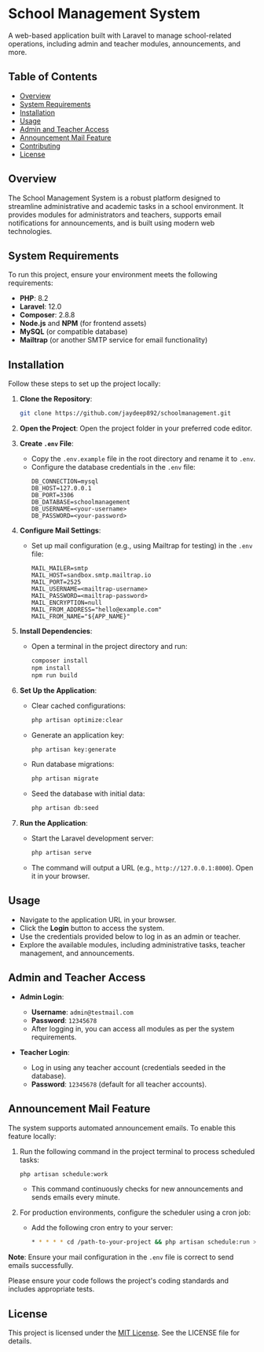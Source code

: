 # School Management System

A web-based application built with Laravel to manage school-related operations, including admin and teacher modules, announcements, and more.

## Table of Contents
- [Overview](#overview)
- [System Requirements](#system-requirements)
- [Installation](#installation)
- [Usage](#usage)
- [Admin and Teacher Access](#admin-and-teacher-access)
- [Announcement Mail Feature](#announcement-mail-feature)
- [Contributing](#contributing)
- [License](#license)

## Overview
The School Management System is a robust platform designed to streamline administrative and academic tasks in a school environment. It provides modules for administrators and teachers, supports email notifications for announcements, and is built using modern web technologies.

## System Requirements
To run this project, ensure your environment meets the following requirements:
- **PHP**: 8.2
- **Laravel**: 12.0
- **Composer**: 2.8.8
- **Node.js** and **NPM** (for frontend assets)
- **MySQL** (or compatible database)
- **Mailtrap** (or another SMTP service for email functionality)

## Installation
Follow these steps to set up the project locally:

1. **Clone the Repository**:
   ```bash
   git clone https://github.com/jaydeep892/schoolmanagement.git
   ```

2. **Open the Project**:
   Open the project folder in your preferred code editor.

3. **Create `.env` File**:
   - Copy the `.env.example` file in the root directory and rename it to `.env`.
   - Configure the database credentials in the `.env` file:
     ```
     DB_CONNECTION=mysql
     DB_HOST=127.0.0.1
     DB_PORT=3306
     DB_DATABASE=schoolmanagement
     DB_USERNAME=<your-username>
     DB_PASSWORD=<your-password>
     ```

4. **Configure Mail Settings**:
   - Set up mail configuration (e.g., using Mailtrap for testing) in the `.env` file:
     ```
     MAIL_MAILER=smtp
     MAIL_HOST=sandbox.smtp.mailtrap.io
     MAIL_PORT=2525
     MAIL_USERNAME=<mailtrap-username>
     MAIL_PASSWORD=<mailtrap-password>
     MAIL_ENCRYPTION=null
     MAIL_FROM_ADDRESS="hello@example.com"
     MAIL_FROM_NAME="${APP_NAME}"
     ```

5. **Install Dependencies**:
   - Open a terminal in the project directory and run:
     ```bash
     composer install
     npm install
     npm run build
     ```

6. **Set Up the Application**:
   - Clear cached configurations:
     ```bash
     php artisan optimize:clear
     ```
   - Generate an application key:
     ```bash
     php artisan key:generate
     ```
   - Run database migrations:
     ```bash
     php artisan migrate
     ```
   - Seed the database with initial data:
     ```bash
     php artisan db:seed
     ```

7. **Run the Application**:
   - Start the Laravel development server:
     ```bash
     php artisan serve
     ```
   - The command will output a URL (e.g., `http://127.0.0.1:8000`). Open it in your browser.

## Usage
- Navigate to the application URL in your browser.
- Click the **Login** button to access the system.
- Use the credentials provided below to log in as an admin or teacher.
- Explore the available modules, including administrative tasks, teacher management, and announcements.

## Admin and Teacher Access
- **Admin Login**:
  - **Username**: `admin@testmail.com`
  - **Password**: `12345678`
  - After logging in, you can access all modules as per the system requirements.

- **Teacher Login**:
  - Log in using any teacher account (credentials seeded in the database).
  - **Password**: `12345678` (default for all teacher accounts).

## Announcement Mail Feature
The system supports automated announcement emails. To enable this feature locally:
1. Run the following command in the project terminal to process scheduled tasks:
   ```bash
   php artisan schedule:work
   ```
   - This command continuously checks for new announcements and sends emails every minute.

2. For production environments, configure the scheduler using a cron job:
   - Add the following cron entry to your server:
     ```bash
     * * * * * cd /path-to-your-project && php artisan schedule:run >> /dev/null 2>&1
     ```

**Note**: Ensure your mail configuration in the `.env` file is correct to send emails successfully.

Please ensure your code follows the project's coding standards and includes appropriate tests.

## License
This project is licensed under the [MIT License](LICENSE). See the LICENSE file for details.